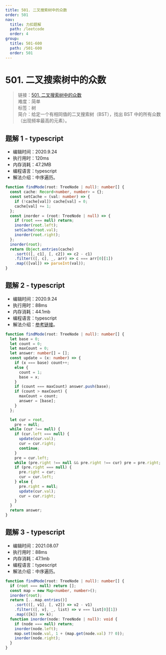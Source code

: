 ```yaml
---
title: 501. 二叉搜索树中的众数
order: 501
nav:
  title: 力扣题解
  path: /leetcode
  order: 4
group:
  title: 501-600
  path: /501-600
  order: 501
---
```


# 501. 二叉搜索树中的众数

> 链接：[501. 二叉搜索树中的众数](https://leetcode-cn.com/problems/find-mode-in-binary-search-tree/)  
> 难度：简单  
> 标签：树  
> 简介：给定一个有相同值的二叉搜索树（BST），找出 BST 中的所有众数（出现频率最高的元素）。

## 题解 1 - typescript

- 编辑时间：2020.9.24
- 执行用时：120ms
- 内存消耗：47.2MB
- 编程语言：typescript
- 解法介绍：中序遍历。

```typescript
function findMode(root: TreeNode | null): number[] {
  const cache: Record<number, number> = {};
  const setCache = (val: number) => {
    if (!cache[val]) cache[val] = 0;
    cache[val] += 1;
  };
  const inorder = (root: TreeNode | null) => {
    if (root === null) return;
    inorder(root.left);
    setCache(root.val);
    inorder(root.right);
  };
  inorder(root);
  return Object.entries(cache)
    .sort(([, c1], [, c2]) => c2 - c1)
    .filter(([, c], _, arr) => c === arr[0][1])
    .map(([val]) => parseInt(val));
}
```

## 题解 2 - typescript

- 编辑时间：2020.9.24
- 执行用时：88ms
- 内存消耗：44.1mb
- 编程语言：typescript
- 解法介绍：[参考链接](https://leetcode-cn.com/problems/find-mode-in-binary-search-tree/solution/er-cha-sou-suo-shu-zhong-de-zhong-shu-by-leetcode-/)。

```typescript
function findMode(root: TreeNode | null): number[] {
  let base = 0;
  let count = 0;
  let maxCount = 0;
  let answer: number[] = [];
  const update = (x: number) => {
    if (x === base) count++;
    else {
      count = 1;
      base = x;
    }
    if (count === maxCount) answer.push(base);
    if (count > maxCount) {
      maxCount = count;
      answer = [base];
    }
  };

  let cur = root,
    pre = null;
  while (cur !== null) {
    if (cur.left === null) {
      update(cur.val);
      cur = cur.right;
      continue;
    }
    pre = cur.left;
    while (pre.right !== null && pre.right !== cur) pre = pre.right;
    if (pre.right === null) {
      pre.right = cur;
      cur = cur.left;
    } else {
      pre.right = null;
      update(cur.val);
      cur = cur.right;
    }
  }
  return answer;
}
```

## 题解 3 - typescript

- 编辑时间：2021.08.07
- 执行用时：88ms
- 内存消耗：47.1mb
- 编程语言：typescript
- 解法介绍：中序遍历。

```typescript
function findMode(root: TreeNode | null): number[] {
  if (root === null) return [];
  const map = new Map<number, number>();
  inorder(root);
  return [...map.entries()]
    .sort(([, v1], [, v2]) => v2 - v1)
    .filter(([, v], _, list) => v === list[0][1])
    .map(([k]) => k);
  function inorder(node: TreeNode | null): void {
    if (node === null) return;
    inorder(node.left);
    map.set(node.val, 1 + (map.get(node.val) ?? 0));
    inorder(node.right);
  }
}
```
